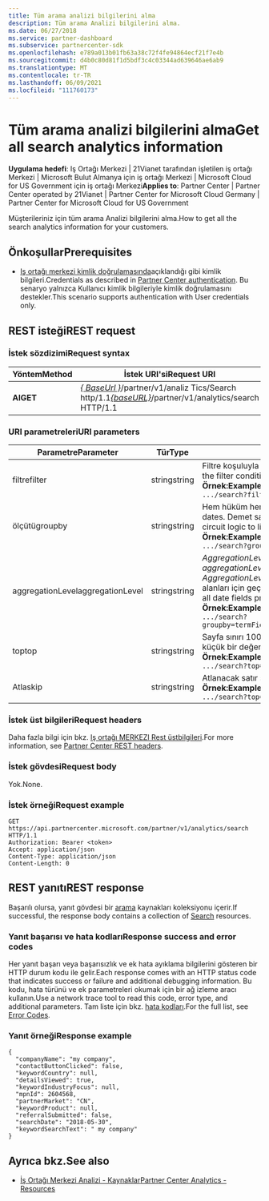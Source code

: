 ```yaml
---
title: Tüm arama analizi bilgilerini alma
description: Tüm arama Analizi bilgilerini alma.
ms.date: 06/27/2018
ms.service: partner-dashboard
ms.subservice: partnercenter-sdk
ms.openlocfilehash: e789a013b01fb63a38c72f4fe94864ecf21f7e4b
ms.sourcegitcommit: d4b0c80d81f1d5bdf3c4c03344ad639646ae6ab9
ms.translationtype: MT
ms.contentlocale: tr-TR
ms.lasthandoff: 06/09/2021
ms.locfileid: "111760173"
---
```

# <a name="get-all-search-analytics-information"></a><span data-ttu-id="75cd4-103">Tüm arama analizi bilgilerini alma</span><span class="sxs-lookup"><span data-stu-id="75cd4-103">Get all search analytics information</span></span>

<span data-ttu-id="75cd4-104">**Uygulama hedefi**: Iş Ortağı Merkezi | 21Vianet tarafından işletilen iş ortağı Merkezi | Microsoft Bulut Almanya için iş ortağı Merkezi | Microsoft Cloud for US Government için iş ortağı Merkezi</span><span class="sxs-lookup"><span data-stu-id="75cd4-104">**Applies to**: Partner Center | Partner Center operated by 21Vianet | Partner Center for Microsoft Cloud Germany | Partner Center for Microsoft Cloud for US Government</span></span>

<span data-ttu-id="75cd4-105">Müşterileriniz için tüm arama Analizi bilgilerini alma.</span><span class="sxs-lookup"><span data-stu-id="75cd4-105">How to get all the search analytics information for your customers.</span></span>

## <a name="prerequisites"></a><span data-ttu-id="75cd4-106">Önkoşullar</span><span class="sxs-lookup"><span data-stu-id="75cd4-106">Prerequisites</span></span>

- <span data-ttu-id="75cd4-107">[Iş ortağı merkezi kimlik doğrulamasında](partner-center-authentication.md)açıklandığı gibi kimlik bilgileri.</span><span class="sxs-lookup"><span data-stu-id="75cd4-107">Credentials as described in [Partner Center authentication](partner-center-authentication.md).</span></span> <span data-ttu-id="75cd4-108">Bu senaryo yalnızca Kullanıcı kimlik bilgileriyle kimlik doğrulamasını destekler.</span><span class="sxs-lookup"><span data-stu-id="75cd4-108">This scenario supports authentication with User credentials only.</span></span>

## <a name="rest-request"></a><span data-ttu-id="75cd4-109">REST isteği</span><span class="sxs-lookup"><span data-stu-id="75cd4-109">REST request</span></span>

### <a name="request-syntax"></a><span data-ttu-id="75cd4-110">İstek sözdizimi</span><span class="sxs-lookup"><span data-stu-id="75cd4-110">Request syntax</span></span>

| <span data-ttu-id="75cd4-111">Yöntem</span><span class="sxs-lookup"><span data-stu-id="75cd4-111">Method</span></span>  | <span data-ttu-id="75cd4-112">İstek URI'si</span><span class="sxs-lookup"><span data-stu-id="75cd4-112">Request URI</span></span> |
|---------|-------------|
| <span data-ttu-id="75cd4-113">**Al**</span><span class="sxs-lookup"><span data-stu-id="75cd4-113">**GET**</span></span> | <span data-ttu-id="75cd4-114">[*\{ BaseUrl \}*](partner-center-rest-urls.md)/partner/v1/analiz Tics/Search http/1.1</span><span class="sxs-lookup"><span data-stu-id="75cd4-114">[*\{baseURL\}*](partner-center-rest-urls.md)/partner/v1/analytics/search HTTP/1.1</span></span> |

### <a name="uri-parameters"></a><span data-ttu-id="75cd4-115">URI parametreleri</span><span class="sxs-lookup"><span data-stu-id="75cd4-115">URI parameters</span></span>

|    <span data-ttu-id="75cd4-116">Parametre</span><span class="sxs-lookup"><span data-stu-id="75cd4-116">Parameter</span></span>     |  <span data-ttu-id="75cd4-117">Tür</span><span class="sxs-lookup"><span data-stu-id="75cd4-117">Type</span></span>  |                                                                                                                   <span data-ttu-id="75cd4-118">Açıklama</span><span class="sxs-lookup"><span data-stu-id="75cd4-118">Description</span></span>                                                                                                                    |
|------------------|--------|--------------------------------------------------------------------------------------------------------------------------------------------------------------------------------------------------------------------------------------------------|
|      <span data-ttu-id="75cd4-119">filtre</span><span class="sxs-lookup"><span data-stu-id="75cd4-119">filter</span></span>      | <span data-ttu-id="75cd4-120">string</span><span class="sxs-lookup"><span data-stu-id="75cd4-120">string</span></span> |                                                                     <span data-ttu-id="75cd4-121">Filtre koşuluyla eşleşen verileri döndürür.</span><span class="sxs-lookup"><span data-stu-id="75cd4-121">Returns data matching the filter condition.</span></span> </br> <span data-ttu-id="75cd4-122">**Örnek:**</span><span class="sxs-lookup"><span data-stu-id="75cd4-122">**Example:**</span></span></br> `.../search?filter=field eq 'value'`                                                                     |
|     <span data-ttu-id="75cd4-123">ölçütü</span><span class="sxs-lookup"><span data-stu-id="75cd4-123">groupby</span></span>      | <span data-ttu-id="75cd4-124">string</span><span class="sxs-lookup"><span data-stu-id="75cd4-124">string</span></span> |                                         <span data-ttu-id="75cd4-125">Hem hüküm hem de tarihleri destekler.</span><span class="sxs-lookup"><span data-stu-id="75cd4-125">Supports both terms and dates.</span></span> <span data-ttu-id="75cd4-126">Demet sayısını sınırlandırmak için kısa devre mantığı.</span><span class="sxs-lookup"><span data-stu-id="75cd4-126">Short circuit logic to limit the number of buckets.</span></span> </br> <span data-ttu-id="75cd4-127">**Örnek:**</span><span class="sxs-lookup"><span data-stu-id="75cd4-127">**Example:**</span></span></br> `.../search?groupby=termField1,dateField1,termField2`                                         |
| <span data-ttu-id="75cd4-128">aggregationLevel</span><span class="sxs-lookup"><span data-stu-id="75cd4-128">aggregationLevel</span></span> | <span data-ttu-id="75cd4-129">string</span><span class="sxs-lookup"><span data-stu-id="75cd4-129">string</span></span> | <span data-ttu-id="75cd4-130">*AggregationLevel* parametresi bir *GroupBy* gerektirir.</span><span class="sxs-lookup"><span data-stu-id="75cd4-130">The *aggregationLevel* parameter requires a *groupby*.</span></span> <span data-ttu-id="75cd4-131">*AggregationLevel* parametresi, *GroupBy* içinde bulunan tüm tarih alanları için geçerlidir.</span><span class="sxs-lookup"><span data-stu-id="75cd4-131">The *aggregationLevel* parameter applies to all date fields present in the *groupby*.</span></span> </br> <span data-ttu-id="75cd4-132">**Örnek:**</span><span class="sxs-lookup"><span data-stu-id="75cd4-132">**Example:**</span></span></br>  `.../search?groupby=termField1,dateField1,termField2&aggregationLevel=day` |
|       <span data-ttu-id="75cd4-133">top</span><span class="sxs-lookup"><span data-stu-id="75cd4-133">top</span></span>        | <span data-ttu-id="75cd4-134">string</span><span class="sxs-lookup"><span data-stu-id="75cd4-134">string</span></span> |                                                                     <span data-ttu-id="75cd4-135">Sayfa sınırı 10000 ' dir.</span><span class="sxs-lookup"><span data-stu-id="75cd4-135">The page limit is 10000.</span></span> <span data-ttu-id="75cd4-136">10000 'den küçük bir değer alır.</span><span class="sxs-lookup"><span data-stu-id="75cd4-136">Takes any value less than 10000.</span></span>  </br> <span data-ttu-id="75cd4-137">**Örnek:**</span><span class="sxs-lookup"><span data-stu-id="75cd4-137">**Example:**</span></span></br>  `.../search?top=100`                                                                     |
|       <span data-ttu-id="75cd4-138">Atla</span><span class="sxs-lookup"><span data-stu-id="75cd4-138">skip</span></span>       | <span data-ttu-id="75cd4-139">string</span><span class="sxs-lookup"><span data-stu-id="75cd4-139">string</span></span> |                                                                                  <span data-ttu-id="75cd4-140">Atlanacak satır sayısı.</span><span class="sxs-lookup"><span data-stu-id="75cd4-140">Number of rows to skip.</span></span> </br> <span data-ttu-id="75cd4-141">**Örnek:**</span><span class="sxs-lookup"><span data-stu-id="75cd4-141">**Example:**</span></span></br> `.../search?top=100&skip=100`                                                                                   |

### <a name="request-headers"></a><span data-ttu-id="75cd4-142">İstek üst bilgileri</span><span class="sxs-lookup"><span data-stu-id="75cd4-142">Request headers</span></span>

<span data-ttu-id="75cd4-143">Daha fazla bilgi için bkz. [Iş ortağı MERKEZI Rest üstbilgileri](headers.md).</span><span class="sxs-lookup"><span data-stu-id="75cd4-143">For more information, see [Partner Center REST headers](headers.md).</span></span>

### <a name="request-body"></a><span data-ttu-id="75cd4-144">İstek gövdesi</span><span class="sxs-lookup"><span data-stu-id="75cd4-144">Request body</span></span>

<span data-ttu-id="75cd4-145">Yok.</span><span class="sxs-lookup"><span data-stu-id="75cd4-145">None.</span></span>

### <a name="request-example"></a><span data-ttu-id="75cd4-146">İstek örneği</span><span class="sxs-lookup"><span data-stu-id="75cd4-146">Request example</span></span>

```http
GET https://api.partnercenter.microsoft.com/partner/v1/analytics/search HTTP/1.1
Authorization: Bearer <token>
Accept: application/json
Content-Type: application/json
Content-Length: 0
```

## <a name="rest-response"></a><span data-ttu-id="75cd4-147">REST yanıtı</span><span class="sxs-lookup"><span data-stu-id="75cd4-147">REST response</span></span>

<span data-ttu-id="75cd4-148">Başarılı olursa, yanıt gövdesi bir [arama](partner-center-analytics-resources.md#search-resource) kaynakları koleksiyonu içerir.</span><span class="sxs-lookup"><span data-stu-id="75cd4-148">If successful, the response body contains a collection of [Search](partner-center-analytics-resources.md#search-resource) resources.</span></span>

### <a name="response-success-and-error-codes"></a><span data-ttu-id="75cd4-149">Yanıt başarısı ve hata kodları</span><span class="sxs-lookup"><span data-stu-id="75cd4-149">Response success and error codes</span></span>

<span data-ttu-id="75cd4-150">Her yanıt başarı veya başarısızlık ve ek hata ayıklama bilgilerini gösteren bir HTTP durum kodu ile gelir.</span><span class="sxs-lookup"><span data-stu-id="75cd4-150">Each response comes with an HTTP status code that indicates success or failure and additional debugging information.</span></span> <span data-ttu-id="75cd4-151">Bu kodu, hata türünü ve ek parametreleri okumak için bir ağ izleme aracı kullanın.</span><span class="sxs-lookup"><span data-stu-id="75cd4-151">Use a network trace tool to read this code, error type, and additional parameters.</span></span> <span data-ttu-id="75cd4-152">Tam liste için bkz. [hata kodları](error-codes.md).</span><span class="sxs-lookup"><span data-stu-id="75cd4-152">For the full list, see [Error Codes](error-codes.md).</span></span>

### <a name="response-example"></a><span data-ttu-id="75cd4-153">Yanıt örneği</span><span class="sxs-lookup"><span data-stu-id="75cd4-153">Response example</span></span>

```http
{
  "companyName": "my company",
  "contactButtonClicked": false,
  "keywordCountry": null,
  "detailsViewed": true,
  "keywordIndustryFocus": null,
  "mpnId": 2604568,
  "partnerMarket": "CN",
  "keywordProduct": null,
  "referralSubmitted": false,
  "searchDate": "2018-05-30",
  "keywordSearchText": " my company"
}
```

## <a name="see-also"></a><span data-ttu-id="75cd4-154">Ayrıca bkz.</span><span class="sxs-lookup"><span data-stu-id="75cd4-154">See also</span></span>

- [<span data-ttu-id="75cd4-155">İş Ortağı Merkezi Analizi - Kaynaklar</span><span class="sxs-lookup"><span data-stu-id="75cd4-155">Partner Center Analytics - Resources</span></span>](partner-center-analytics-resources.md)
